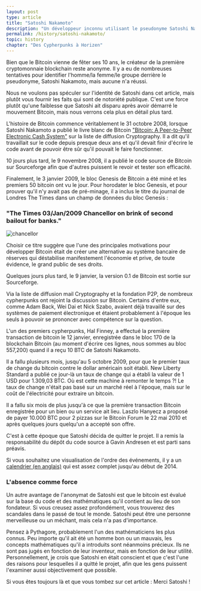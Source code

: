 ```yaml
---
layout: post
type: article
title: "Satoshi Nakamoto"
description: "Un développeur inconnu utilisant le pseudonyme Satoshi Nakamoto a créé Bitcoin en 2008 avant sa sortie en janvier 2009."
permalink: /history/satoshi-nakamoto/
topic: history
chapter: "Des Cypherpunks à Horizen"
---
```


Bien que le Bitcoin vienne de fêter ses 10 ans, le créateur de la première cryptomonnaie blockchain reste anonyme. Il y a eu de nombreuses tentatives pour identifier l'homme/la femme/le groupe derrière le pseudonyme, Satoshi Nakamoto, mais aucune n'a réussi.

Nous ne voulons pas spéculer sur l'identité de Satoshi dans cet article, mais plutôt vous fournir les faits qui sont de notoriété publique. C'est une force plutôt qu'une faiblesse que Satoshi ait disparu après avoir démarré le mouvement Bitcoin, mais nous verrons cela plus en détail plus tard.

L'histoire de Bitcoin commence véritablement le 31 octobre 2008, lorsque Satoshi Nakamoto a publié le livre blanc de Bitcoin ["Bitcoin: A Peer-to-Peer Electronic Cash System"](https://bitcoin.org/bitcoin.pdf) sur la liste de diffusion Cryptography. Il a dit qu'il travaillait sur le code depuis presque deux ans et qu'il devait finir d'écrire le code avant de pouvoir être sûr qu'il pouvait le faire fonctionner.

10 jours plus tard, le 9 novembre 2008, il a publié le code source de Bitcoin sur Sourceforge afin que d'autres puissent le revoir et tester son efficacité.

Finalement, le 3 janvier 2009, le bloc Genesis de Bitcoin a été miné et les premiers 50 bitcoin ont vu le jour. Pour horodater le bloc Genesis, et pour prouver qu'il n'y avait pas de pré-minage, il a inclus le titre du journal de Londres The Times dans un champ de données du bloc Genesis :

<h3 class="text-center font-italic">"The Times 03/Jan/2009 Chancellor on brink of second bailout for banks."</h3>

![chancellor]({{site.baseurl}}/assets/post_files/history/satoshi-nakamoto/chancellor2.jpg)

Choisir ce titre suggère que l'une des principales motivations pour développer Bitcoin était de créer une alternative au système bancaire de réserves qui déstabilise manifestement l'économie et prive, de toute évidence, le grand public de ses droits.

Quelques jours plus tard, le 9 janvier, la version 0.1 de Bitcoin est sortie sur Sourceforge.

Via la liste de diffusion mail Cryptography et la fondation P2P, de nombreux cypherpunks ont rejoint la discussion sur Bitcoin. Certains d'entre eux, comme Adam Back, Wei Dai et Nick Szabo, avaient déjà travaillé sur des systèmes de paiement électronique et étaient probablement à l'époque les seuls à pouvoir se prononcer avec compétence sur la question.

L'un des premiers cypherpunks, Hal Finney, a effectué la première transaction de bitcoin le 12 janvier, enregistrée dans le bloc 170 de la blockchain Bitcoin (au moment d'écrire ces lignes, nous sommes au bloc 557,200) quand il a reçu 10 BTC de Satoshi Nakamoto.

Il a fallu plusieurs mois, jusqu'au 5 octobre 2009, pour que le premier taux de change du bitcoin contre le dollar américain soit établi. New Liberty Standard a publié ce jour-là un taux de change qui a établi la valeur de 1 USD pour 1.309,03 BTC. Où est cette machine à remonter le temps ?! Le taux de change n'était pas basé sur un marché réel à l'époque, mais sur le coût de l'électricité pour extraire un bitcoin.

Il a fallu six mois de plus jusqu'à ce que la première transaction Bitcoin enregistrée pour un bien ou un service ait lieu. Laszlo Hanyecz a proposé de payer 10.000 BTC pour 2 pizzas sur le Bitcoin Forum le 22 mai 2010 et après quelques jours quelqu'un a accepté son offre.

C'est à cette époque que Satoshi décida de quitter le projet. Il a remis la responsabilité du dépôt du code source à Gavin Andresen et est parti sans préavis.

Si vous souhaitez une visualisation de l'ordre des événements, il y a un [calendrier (en anglais)](http://historyofbitcoin.org/) qui est assez complet jusqu'au début de 2014.

### L'absence comme force

Un autre avantage de l'anonymat de Satoshi est que le bitcoin est évalué sur la base du code et des mathématiques qu'il contient au lieu de son fondateur. Si vous creusez assez profondément, vous trouverez des scandales dans le passé de tout le monde. Satoshi peut être une personne merveilleuse ou un méchant, mais cela n'a pas d'importance.

Pensez à Pythagore, probablement l'un des mathématiciens les plus connus. Peu importe qu'il ait été un homme bon ou un mauvais, les concepts mathématiques qu'il a introduits sont néanmoins précieux. Ils ne sont pas jugés en fonction de leur inventeur, mais en fonction de leur utilité. Personnellement, je crois que Satoshi en était conscient et que c'est l'une des raisons pour lesquelles il a quitté le projet, afin que les gens puissent l'examiner aussi objectivement que possible.

Si vous êtes toujours là et que vous tombez sur cet article : Merci Satoshi !
